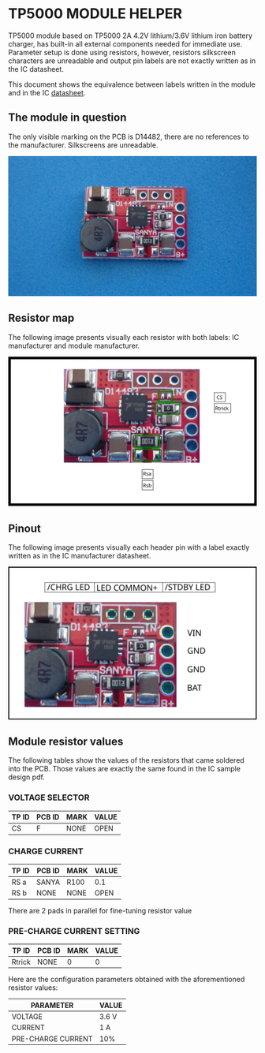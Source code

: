 # TP5000 MODULE HELPER

TP5000 module based on TP5000 2A 4.2V lithium/3.6V lithium iron battery charger, has built-in all external components needed for immediate use. Parameter setup is done using resistors, however, resistors silkscreen characters are unreadable and output pin labels are not exactly written as in the IC datasheet.

This document shows the equivalence between labels written in the module and in the IC [datasheet](assets/pdf/tp5000.pdf).

## The module in question

The only visible marking on the PCB is D14482, there are no references to the manufacturer. Silkscreens are unreadable.

![MODULE](/tp5000/assets/img/tp5000-module.jpg)

## Resistor map

The following image presents visually each resistor with both labels: IC manufacturer and module manufacturer.

![MODULE](/tp5000/assets/img/tp5000-resistors.svg)

## Pinout

The following image presents visually each header pin with a label exactly written as in the IC manufacturer datasheet.

![MODULE](/tp5000/assets/img/tp5000-pinout.svg)

## Module resistor values

The following tables show the values of the resistors that came soldered into the PCB. Those values are exactly the same found in the IC sample design pdf.

### VOLTAGE SELECTOR

| TP ID | PCB ID | MARK | VALUE |
|-------|--------|------|-------|
| CS    |  F     | NONE | OPEN  |

### CHARGE CURRENT

| TP ID | PCB ID | MARK | VALUE  |
|-------|--------|------|--------|
| RS a  |  SANYA | R100 | 0.1    |
| RS b  |  NONE  | NONE | OPEN   |

There are 2 pads in parallel for fine-tuning resistor value

### PRE-CHARGE CURRENT SETTING

| TP ID | PCB ID | MARK | VALUE |
|-------|--------|------|-------|
| Rtrick| NONE   | 0    | 0     |

Here are the configuration parameters obtained with the aforementioned resistor values:


| PARAMETER          | VALUE |
|--------------------|-------|
| VOLTAGE            | 3.6 V |
| CURRENT            | 1 A   |
| PRE-CHARGE CURRENT | 10%   |

